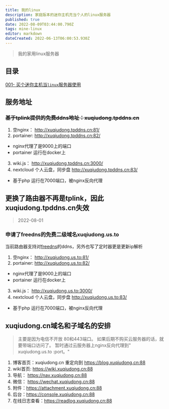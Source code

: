 ```yaml
---
title: 我的linux
description: 家庭版本的迷你主机充当个人的linux服务器
published: true
date: 2022-08-09T03:44:00.790Z
tags: mine-linux
editor: markdown
dateCreated: 2022-06-13T06:00:53.930Z
---
```


> 我的家用linux服务器

## 目录

[001- 买个迷你主机当`linux`服务器使用](/mine-linux/001)

## 服务地址

### ~~基于tplink提供的免费ddns地址：xuqiudong.tpddns.cn~~

1. 空nginx：  http://xuqiudong.tpddns.cn:81/
2. portainer: http://xuqiudong.tpddns.cn:82/  
  - nginx代理了是9000上的端口
  - portainer 运行在docker上
3. wiki.js：   http://xuqiudong.tpddns.cn:3000/  
4. nextcloud 个人云盘，同步盘 http://xuqiudong.tpddns.cn:83/  
 - 基于php 运行在7000端口，被nginx反向代理 
 
## 更换了路由器不再是tplink，因此xuqiudong.tpddns.cn失效
> 2022-08-01
### 申请了freedns的免费二级域名xuqiudong.us.to
当前路由器支持对[freedns](xuqiudong.tpddns.cn)的ddns，另外也写了定时器更是更新ip解析
1. 空nginx：  http://xuqiudong.us.to:81/
2. portainer: http://xuqiudong.us.to:82/  
  - nginx代理了是9000上的端口
  - portainer 运行在docker上
3. wiki.js：   http://xuqiudong.us.to:3000/  
4. nextcloud 个人云盘，同步盘 http://xuqiudong.us.to:83/  
 - 基于php 运行在7000端口，被nginx反向代理 

## xuqiudong.cn域名和子域名的安排
> 主要是因为电信不开放 80和443端口。 如果后期不购买云服务器的话，就要带端口访问了。 暂时通过云服务器上nginx反向代理到" xuqiudong.us.to :port。"


1. 博客首页：xuqiudong.cn 重定向到 https://blog.xuqiudong.cn:88
2. wiki首页: https://wiki.xuqiudong.cn:88
3. 导航： https://nav.xuqiudong.cn:88
4. 微信： https://wechat.xuqiudong.cn:88
5. 附件：https://attachment.xuqiudong.cn:88
6. 后台：https://console.xuqiudong.cn:88
7. 在线日志查看：https://readlog.xuqiudong.cn:88